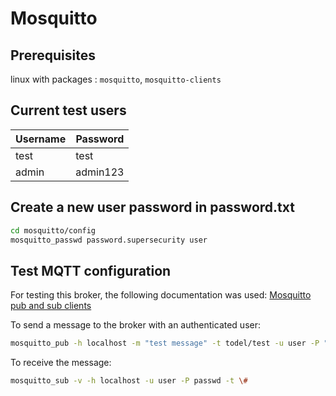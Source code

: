 # Mosquitto

## Prerequisites

linux with packages : `mosquitto`, `mosquitto-clients`

## Current test users

| Username | Password |
|----------|----------|
| test     | test     |
| admin    | admin123 |

## Create a new user password in password.txt

```bash
cd mosquitto/config
mosquitto_passwd password.supersecurity user
```

## Test MQTT configuration

For testing this broker, the following documentation was used:
[Mosquitto pub  and sub clients](http://www.steves-internet-guide.com/mosquitto_pub-sub-clients/)

To send a message to the broker with an authenticated user:

```bash
mosquitto_pub -h localhost -m "test message" -t todel/test -u user -P "passwd" -d
```

To receive the message:

```bash
mosquitto_sub -v -h localhost -u user -P passwd -t \#
```

